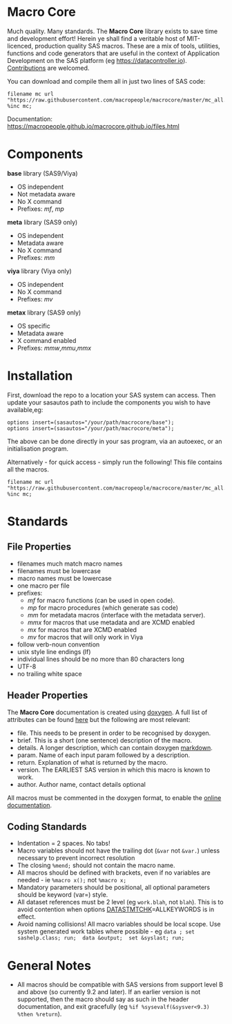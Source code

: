 # Macro Core

Much quality.  Many standards.  The **Macro Core** library exists to save time and development effort!  Herein ye shall find a veritable host of MIT-licenced, production quality SAS macros.  These are a mix of tools, utilities, functions and code generators that are useful in the context of Application Development on the SAS platform (eg https://datacontroller.io).  [Contributions](https://github.com/macropeople/macrocore/blob/master/CONTRIBUTING.md) are welcomed.

You can download and compile them all in just two lines of SAS code:
```sas
filename mc url "https://raw.githubusercontent.com/macropeople/macrocore/master/mc_all.sas";
%inc mc;
```
Documentation:  https://macropeople.github.io/macrocore.github.io/files.html

# Components

**base** library (SAS9/Viya)
 * OS independent
 * Not metadata aware
 * No X command
 * Prefixes:  _mf_, _mp_

**meta** library (SAS9 only)
 * OS independent
 * Metadata aware
 * No X command
 * Prefixes: _mm_

**viya** library (Viya only)
 * OS independent
 * No X command
 * Prefixes: _mv_

**metax** library (SAS9 only)
 * OS specific
 * Metadata aware
 * X command enabled
 * Prefixes: _mmw_,_mmu_,_mmx_

# Installation
First, download the repo to a location your SAS system can access. Then update your sasautos path to include the components you wish to have available,eg:

```sas
options insert=(sasautos="/your/path/macrocore/base");
options insert=(sasautos="/your/path/macrocore/meta");
```

The above can be done directly in your sas program, via an autoexec, or an initialisation program.

Alternatively - for quick access - simply run the following!  This file contains all the macros.

```sas
filename mc url "https://raw.githubusercontent.com/macropeople/macrocore/master/mc_all.sas";
%inc mc;
```

# Standards

## File Properties
 - filenames much match macro names
 - filenames must be lowercase
 - macro names must be lowercase
 - one macro per file
 - prefixes:
   - _mf_ for macro functions (can be used in open code).
   - _mp_ for macro procedures (which generate sas code)
   - _mm_ for metadata macros (interface with the metadata server).
   - _mmx_ for macros that use metadata and are XCMD enabled
   - _mx_ for macros that are XCMD enabled
   - _mv_ for macros that will only work in Viya
 - follow verb-noun convention
 - unix style line endings (lf)
 - individual lines should be no more than 80 characters long
 - UTF-8
 - no trailing white space

## Header Properties
The **Macro Core** documentation is created using [doxygen](http://www.doxygen.nl).  A full list of attributes can be found [here](http://www.doxygen.nl/manual/commands.html) but the following are most relevant:

 - file.  This needs to be present in order to be recognised by doxygen.
 - brief. This is a short (one sentence) description of the macro.
 - details.  A longer description, which can contain doxygen [markdown](http://www.stack.nl/~dimitri/doxygen/manual/markdown.html).
 - param.  Name of each input param followed by a description.
 - return.  Explanation of what is returned by the macro.
 - version.  The EARLIEST SAS version in which this macro is known to work.
 - author.  Author name, contact details optional

All macros must be commented in the doxygen format, to enable the [online documentation](https://macropeople.github.io/macrocore.github.io/).

## Coding Standards

*  Indentation = 2 spaces.  No tabs!
*  Macro variables should not have the trailing dot (`&var` not `&var.`) unless necessary to prevent incorrect resolution
*  The closing `%mend;` should not contain the macro name.
*  All macros should be defined with brackets, even if no variables are needed - ie `%macro x();` not `%macro x;`
*  Mandatory parameters should be positional, all optional parameters should be keyword (var=) style.
*  All dataset references must be 2 level (eg `work.blah`, not `blah`).  This is to avoid contention when options [DATASTMTCHK](https://support.sas.com/documentation/cdl/en/lrdict/64316/HTML/default/viewer.htm#a000279064.htm)=ALLKEYWORDS is in effect.
*  Avoid naming collisions!  All macro variables should be local scope.  Use system generated work tables where possible - eg `data ; set sashelp.class; run;  data &output;  set &syslast; run;`

# General Notes

* All macros should be compatible with SAS versions from support level B and above (so currently 9.2 and later).  If an earlier version is not supported, then the macro should say as such in the header documentation, and exit gracefully (eg `%if %sysevalf(&sysver<9.3) %then %return`).
